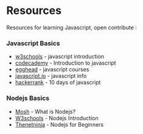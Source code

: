 # Resources
Resources for learning Javascript, open contribute :

### Javascript Basics
-  [w3schools](https://www.w3schools.com/js/default.asp) - javascript introduction
-  [codecademy](https://www.codecademy.com/learn/introduction-to-javascript) - Introduction to javascript
-  [egghead](https://egghead.io/search?query=javascript) - javascript courses
-  [javascript.io](https://javascript.info/) - javascript info
-  [hackerrank](https://www.hackerrank.com/domains/tutorials/10-days-of-javascript) - 10 days of javascript

### Nodejs Basics
-  [Mosh](https://www.youtube.com/watch?v=uVwtVBpw7RQ) - What is Nodejs?
-  [W3schools](https://www.w3schools.com/nodejs/default.asp) - Nodejs Introduction
-  [Thenetninja](https://www.youtube.com/watch?v=w-7RQ46RgxU&index=1&list=PL4cUxeGkcC9gcy9lrvMJ75z9maRw4byYp) - Nodejs for Beginners
